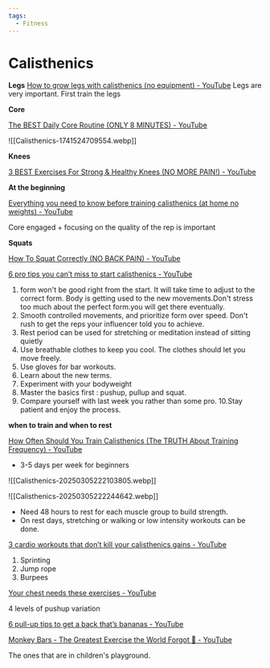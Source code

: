 ```yaml
---
tags:
  - Fitness
---
```

# Calisthenics


**Legs**
[How to grow legs with calisthenics (no equipment) - YouTube](https://www.youtube.com/watch?v=h4TAUUqK9L0)
Legs are very important. First train the legs

**Core**

[The BEST Daily Core Routine (ONLY 8 MINUTES) - YouTube](https://www.youtube.com/watch?v=fAxabPIkAro)

![[Calisthenics-1741524709554.webp]]

**Knees**

[3 BEST Exercises For Strong & Healthy Knees (NO MORE PAIN!) - YouTube](https://www.youtube.com/watch?v=bkvHfK2bBR4)


**At the beginning**

[Everything you need to know before training calisthenics (at home no weights) - YouTube](https://www.youtube.com/watch?v=euMOF0Vwliw)

Core engaged + focusing on the quality of the rep is important

**Squats**

[How To Squat Correctly (NO BACK PAIN) - YouTube](https://www.youtube.com/watch?v=my0tLDaWyDU)


[6 pro tips you can’t miss to start calisthenics - YouTube](https://www.youtube.com/watch?v=P6U5buShJIk)

1. form won't be good right from the start. It will take time to adjust to the correct form. Body is getting used to the new movements.Don't stress too much about the perfect form.you will get there eventually.
2. Smooth controlled movements, and prioritize form over speed. Don't rush to get the reps your influencer told you to achieve.
3. Rest period can be used for stretching or meditation instead of sitting quietly
4. Use breathable clothes to keep you cool. The clothes should let you move freely.
5. Use gloves for bar workouts.
6. Learn about the new terms.
7. Experiment with your bodyweight
8. Master the basics first : pushup, pullup and squat.
9. Compare yourself with last week you rather than some pro.
10.Stay patient and enjoy the process. 


**when to train and when to rest**

[How Often Should You Train Calisthenics (The TRUTH About Training Frequency) - YouTube](https://www.youtube.com/watch?v=36bkuPKwvbU)

- 3-5 days per week for beginners

![[Calisthenics-20250305222103805.webp]]

![[Calisthenics-20250305222244642.webp]]

- Need 48 hours to rest for each muscle group to build strength.
- On rest days, stretching or walking or low intensity workouts can be done.


[3 cardio workouts that don’t kill your calisthenics gains - YouTube](https://www.youtube.com/watch?v=W7LSURI1zmU)

1. Sprinting
2. Jump rope
3. Burpees



[Your chest needs these exercises - YouTube](https://www.youtube.com/watch?v=_cz0ijnYBJ4)

4 levels of pushup variation




[6 pull-up tips to get a back that’s bananas - YouTube](https://www.youtube.com/watch?v=8oUANjbrwDk)



[Monkey Bars - The Greatest Exercise the World Forgot 🦍 - YouTube](https://www.youtube.com/watch?v=57v7I_HeKqg)

The ones that are in children's playground.
